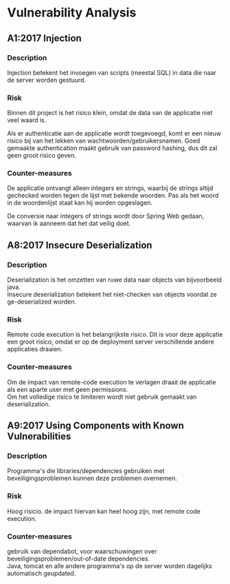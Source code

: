 # Vulnerability Analysis
## A1:2017 Injection
### Description
Injection betekent het invoegen van scripts (meestal SQL) in data die naar de server worden gestuurd.

### Risk
Binnen dit project is het risico klein, omdat de data van de applicatie niet veel waard is.

Als er authenticatie aan de applicatie wordt toegevoegd, komt er een nieuw risico bij van het lekken van wachtwoorden/gebruikersnamen. Goed gemaakte authentication maakt gebruik van password hashing, dus dit zal geen groot risico geven.
### Counter-measures
De applicatie ontvangt alleen integers en strings, waarbij de strings altijd gechecked worden tegen de lijst met bekende woorden. Pas als het woord in de woordenlijst staat kan hij worden opgeslagen.

De conversie naar integers of strings wordt door Spring Web gedaan, waarvan ik aanneem dat het dat veilig doet.
 
## A8:2017 Insecure Deserialization
### Description
Deserialization is het omzetten van ruwe data naar objects van bijvoorbeeld java.  
Insecure deserialization betekent het niet-checken van objects voordat ze ge-deserialized worden.

### Risk
Remote code execution is het belangrijkste risico. Dit is voor deze applicatie een groot risico, omdat er op de deployment server verschillende andere applicaties draaien.

### Counter-measures
Om de impact van remote-code execution te verlagen draait de applicatie als een aparte user met geen permissions.  
Om het volledige risico te limiteren wordt niet gebruik gemaakt van deserialization.

## A9:2017 Using Components with Known Vulnerabilities
### Description
Programma's die libraries/dependencies gebruiken met beveiligingsproblemen kunnen deze problemen overnemen.

### Risk
Hoog risicio. de impact hiervan kan heel hoog zijn, met remote code execution.

### Counter-measures
gebruik van dependabot, voor waarschuwingen over beveiligingsproblemen/out-of-date dependencies.  
Java, tomcat en alle andere programma's op de server worden dagelijks automatisch geupdated.
